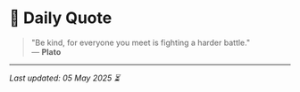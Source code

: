 # 📜 Daily Quote

> "Be kind, for everyone you meet is fighting a harder battle."  
> — **Plato**

---

_Last updated: 05 May 2025 ⏳_
